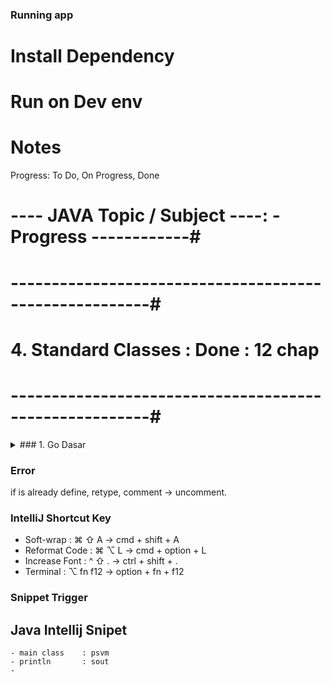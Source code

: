 
### Running app

# Install Dependency

# Run on Dev env

# Notes

Progress: To Do, On Progress, Done

# ---- JAVA Topic / Subject ----: - Progress ------------#
# -------------------------------------------------------#
#  4. Standard Classes          : Done         : 12 chap #
# -------------------------------------------------------#


<details>
<summary>### 1. Go Dasar</summary>
<br>
<!-- EOL 245 -->

### 4. Java Standard Classes

## String Class
- Seperti yg pernah dibahas di materi Java Dasar, String adalah object, artinya dia memiliki representasi class nya.
- Ada banyak sekali method yg bisa kita gunakan di String, kita bisa melihat detail method apa saja yg tersedia di halaman dokumentasi javadoc nya.

- docs.oracle.com/en/javase/14/docs/api/java.base/java/lang/String.html
- docs.oracle.com/en/javase/20/docs/api/java.base/java/lang/String.html

# Method di String Class
Method                  | Keterangan
String toLowerCase()    | Membuat string baru dengan format lower case
String toUpperCase()    | Membuat string baru dengan format upper case
int length()            | Mendapatkan panjang string
boolean startsWith()    | Mengecek apakah dimulai dengan string value
boolean endsWith()      | Mengecek apakah diakhiri dengan string value
String[] split()        | Memotong string dengan string value

check String class

*Implementation file /classes  : StringApp.

## StringBuffer dan StringBuilder Class
# Immutable String
- String adalah tipe data immutable, artinya tidak bisa berubah isinya, saat kita mengubah string. sebenarnya yg dilakukan di Java adalah membuat String baru.
- Jika kita ingin memanipulasi String dalam jumlah banyak, sangat tidak disarankan menggunakan String, karena akan memakan memory yg cukup besar, untuk kasus seperti ini, disarankan menggunakan StringBuffer atau StringBuilder.

# StringBuffer vs StringBuilder
- Kemampuan StringBuffer dan StringBuilder cukup sama, bisa digunakan untuk memanipulasi String.
- Yang membedakan adalah, StringBuffer itu thread safe, sedangkan StringBuilder tidak thread safe.
- Jika kita ingin memanipulasi String secara paralel bersamaan, disarankan menggunakan StringBuffer, namu jika tidak butuh paralel, cukup gunakan StringBuilder.
- Karena StringBuffer dibuat agar thread save, maka secara otomatis performanya lebih lambat dibandingkan StringBuilder.

- docs.oracle.com/en/java/javase/14/docs/api/java.base/java/lang/StringBuffer.html
- docs.oracle.com/en/java/javase/14/docs/api/java.base/java/lang/StringBuilder.html

StringBuffer : diakses paralel / diakses banyak accessor.
StringBuilder: tidak bisa paralel akses.

*Implementation file /classes  : StringApp.

# Code: Menggunakan StringBuilder
*Implementation file /classes  : StringBuilderApp.

## StringJoiner Class
- StringJoiner adalah class yg bisa digunakan untuk membuat String sequence yg dipisahkan dengan delimiter.
- StringJoiner juga mendukung prefix dan suffix jika kita ingin menambahkannya.
- Ini sangat bagus ketika ada kasus misal kita ingin mem-print Array dengan format yg kita mau misalnya.
- docs.oracle.com/en/java/javase/14/docs/api/java.base/java/util/StringJoiner.html

# Code: String Joiner
- take huge memory if text size big
- new StringJoiner(", ", "[", "]");
*Implementation file /classes  : StringJoinerApp.

## StringTokenizer Class
# Code: StringTokenizer Class
- prudent memory consume compare to split
- lazy process
*Implementation file /classes  : StringTokenizerApp.

## Number Class
- Semua number class yg non-primitif memiliki parent class yg sama, yaitu class Number.
- Class Number memiliki banyak method yg bisa digunakan untuk mengkonversi ke tipe Number lain.
- Hal ini memudahkan kita untuk mengkonversi object Number dari satu tipe ke tipe number lainnya.
- docs.oracle.com/en/java/javase/14/docs/api/java.base/java/lang/Number.html

# Method di Number Class
Method               |   Keterangan
- - - - - - - - - - - - - - - - - - - - - - - - - - - -
byte byteValue()     | Mengubah menjadi tipe byte
double doubleValue() | Mengubah menjadi tipe double
float floatValue()   | Mengubah menjadi tipe float
int intValue()       | Mengubah menjadi int value
long longValue()     | Mengubah menjadi long value
short shortValue()   | Mengubah menjadi short value

*Implementation file /classes  : NumberApp.

# Konversi String ke Number
- Long, Integer, Short dan Byte memiliki static method untuk melakukan konversi dari String ke number.
- parseXxx(string) digunakan untuk mengkonversi dari string ke tipe data number primitif.
- valueOf(string) digunakan untuk mengkonversi dari string ke tipe data number non-primitif.
- Method ini akan throw NumberFormatException jika ternyata gagal melakukan konversi String ke number.

ex: parseLong(string)

## Math Class
- Class Math merupakan class utilities yg berisikan banyak sekali static method untuk operasi numerik, seperti trigonometric, logarithm, akar pangkat, dll.
- docs.oracle.com/en/java/javase/14/docs/api/java.base/java/lang/Math.html

# Method di Math Class
Method               |   Keterangan
- - - - - - - - - - - - - - - - - - - - - - - - - - - -
double cos(double)   | Menghitung cos di trigonometric
double sin(double)   | Menghitung sin di trigonometric
double tan(double)   | Menghitung tan di trigonometric
mix(number1, number2)| Mengambil nilai terkecil
max(number1, number2)| Mengambil nilai terbesar
...dll

*Implementation file /classes  : MathApp.

## BigNumber Class
- Jika kita ada kebutuhan untuk menggunakan angka yg besar sehingga melebihi kapasitas Long dan Double, di Java sudah disediakan class untuk handle data besar tersebut.
- BigInteger adalah class untuk handle tipe data Integer, dan
- BigDecimal adalah class untuk handle tipe data floating point

- docs.oracle.com/en/java/javase/14/docs/api/java.base/java/math/BigInteger.html
- docs.oracle.com/en/java/javase/14/docs/api/java.base/java/math/BigDecimal.html

# Method di BigInteger & BigDecimal
Method     | Keterangan
- - - - - - - - - - - - -
add        | +
subtract   | -
multiply   | *
divide     | /
mod        | %
...dll

*Implementation file /classes  : BigNumberApp.

## Scanner Class
- Scanner sebenarnya bagian dari Java IO (Input Output), dan ini akan dibahas di materi terpisah.
- Namun sekarang kita akan bahas sekilas tentang class Scanner.
- Class Scanner hadir sejak Java 5
- Class Scanner adalah class yg bisa digunakan untuk membaca input, entah dari file, console, dll.
- Class Scanner ini cocok untuk dijadikan object untuk membaca input user saat kita belajar membuat program Java menggunakan console / terminal.
- docs.oracle.com/en/java/javese/14/docs/api/java.base/java/util/Scanner.html

# Method di Scanner Class
Method          | Keterangan
- - - - - - - - - - - - -
nextLine()      | Membaca string
nextInt()       | Membaca int
nextLong()      | Membaca long
nextBoolean()   | Membaca boolean
...dll

*Implementation file /classes  : ScannerApp.

## Date dan Calendar Class
- Tiap bahasa pemrograman biasanya memiliki representasi tanggal, di Java juga sama, ada class Date & Calender yg bisa kita gunakan sebagai representasi tanggal.
- Sebenarnya di Java 8 sudah ada cara manipulasi tanggal yg baru menggunakan Java Date Time API, namun itu akan kita bahas di course terpisah.
- Sekarang kita akan fokus menggunakan class Date dan Calender.

# Hubungan Date dan Calendar
- Class Date adalah class representasi tanggal sampai presisi milisecond.
- Namun di class Date sudah banyak method-method yg di deprecated, sehingga untuk memanipulasi date tanggal, kita sekarang harus melakukan kombinasi antara class Date dan Calendar.
- Sederhananya Date untuk representasi tanggal, dan Calendar untuk memanipulasi tanggal.

- docs.oracle.com/en/java/javase/14/docs/api/java.base/java/util/Date.html
- docs.oracle.com/en/java/javase/14/docs/api/java.base/java/util/Calendar.html

- a lot of function Deprecated
- 
# Code : Menggunakan Date
- milisecond format input
- planetcalc

# Code: Menggunakan Calendar

*Implementation file /classes  : DateApp.

## System Class
- Class System adalah class yg berisikan banyak utility static method di Java, contohnya sebelum kita sudah sering menggunakan method printLn milik field out di class System.

- docs.oracle.com/en/java/javase/14/docs/api/java.base/java/lang/System.html

# Method di System Class
Method                  | Keterangan
- - - - - - - - - - - - - - - - - - - - - - - - - - - - - - - - - -
String getenv(key)      | Mendapatkan environtment variable sistem operasi
void exit(status)       | Menghentikan program Java
long currentTimeMilis() | Mendapatkan waktu saat ini dalam milisecond
long nanoTime()         | Mendapatkan waktu saat ini dalam nanosecond
void gc()               | Menjalankan Java garbage collection
...dll

check env : run env
add env through Intellij : Recent Configuration -> edit config -> choose file -> environtment variables -> +

*Implementation file /classes  : SystemApp.

## Runtime Class
- Ketika aplikasi Java kita berjalan, kita bisa melihat informasi environment tempat aplikasi Java berjalan.
- Informasi itu terdapat di class Runtime.
- Class Runtime tidak bisa dibuat, secara otomatis Java akan membuat single object. Kita bisa mengakses object tersebut menggunakan static method getRuntime() milik class Runtime.

- docs.oracle.com/en/java/14/docs/api/java.base/java/lang/Runtime.html

# Method di Runtime Class
Method                    | Keterangan
- - - - - - - - - - - - - - - - - - - - - - - - - - - - - - - - - -
int availableProcessors() | Mendapatkan jumlah core cpu
long freeMemory()         | Mendapatkan jumlah memory bebas di JVM
long totalMemory()        | Mendapatkan jumlah total memory di JVM
long maxMemory()          | Mendapatkan jumlah max memory di JVM
void gc()                 | Menjalankan garbage collector untuk menghilangkan data di memory yg sudah tidak terpakai.

*Implementation file /classes  : RuntimeApp.

## UUID Class
- Saat membuat aplikasi, kadang kita ada kasus ingin membuat data unique, misal untuk kebutuhan data primary key misalnya.
- Java menyediakan sebuah class UUID atau singkatan dari Universally Unique Identifier.
- UUID adalah format standard untuk membuat unique value yg telah terjamin.

- docs.oracle.com/en/java/javase/14/docs/api/java.base/java/util/UUID.html
- ietf.org/rfc/rfc4122.txt

*Implementation file /classes  : UUIDApp.

## Base64 Class
- Sejak Java 8, Java sudah menyediakan class untuk melakukan encoding base64.
- Buat programmer web pasti tahu tentang base64, yaitu encoding yg bisa digunakan untuk mengubah binary data ke text yg aman.
- Aman disini bukan dari sisi security, tapi aman dari kesalahan parsing.

- docs.oracle.com/en/java/javase/14/docs/api/java.base/java/util/Base64.html
- ietf.org/rfc/rfc4648.txt

*Implementation file /classes  : Base64App.

## Objects Class
- Awas jangan tertukar, ini class Objects, bukan Object.
- Objects adalah class utility yg berisikan banyak static method yg bisa kita gunakan untuk operasi object atau melakukan pengecekan sebelum operasi nya dilakukan.

- docs.oracle.com/en/java/javase/14/docs/api/java.base/java/util/Objects.html

*Implementation file /classes  : ObjectsApp.

## Random Class
- Random class adalah class yg bisa kita gunakan untuk men-generate Random number.

docs.oracle.com/en/java/javase/14/docs/api/java.base/java/util/Random.html

*Implementation file /classes  : RandomApp.

## Properties Class
# Properties File
- Kebanyakan aplikasi Java akan menyimpan konfigurasi file dalam bentuk properties file.
- Properties file adalah file yg berisi key value yg dipisahkan dengan tanda sama dengan (=).
- Properties file bisa kita gunakan untuk menyimpan konfigurasi aplikasi kita.

# Best Practice
don't store app config in the source code, save external in file form.

# Properties Class
- Properties Class adalah class yg bisa kita gunakan untuk mengambil atau menyimpan informasi ke file properties.

- docs.oracle.com/en/java/javase/14/docs/api/java.base/java/util/Properties.html

# case:
1. properties file not located:
   - properties location: /project/file.properties
2. success
    - properties location: /file.properties

*Implementation file /classes  : PropertiesApp. 

## Arrays Class
- Arrays class adalah class yg berisikan static method yg bisa kita gunakan untuk memanipulasi data array, seperti pencarian dan pengurutan.

- docs.oracle.com/en/java/javase/14/docs/api/java.base/java/util/Arrays.html

Method                     | Keterangan
- - - - - - - - - - - - - - - - - - - - - - - - - - - - - - - 
binarySearch(array, value) | Mencari value di array
copyOf(...)                | Menyalin data array
equals(array1, array2)     | Membandingkan array1 dan array2
sort(array)                | Mengurutkan array
toString(array)            | Mengembalikan representasi string
...dll

*Implementation file /classes  : ArraysApp.

## Regular Expression
- Regular Expression atau disingkat regex adalah cara untuk melakukan pola pencarian.
- Biasanya dilakukan untuk pencarian dalam data String.
- Secara sederhana, kita mungkin sudah sering melakukan pencarian text, entah di text editor atau di aplikasi word.
- Regex adalah pencarian yg lebih advanced dibandingkan pencarian text biasanya, misal kita ingin mencari semua kata yg mengandung diawali huruf a dan diakhiri huruf a, dll.

# Regex Package
- Java sudah menyediakan package java.util.regex yg berisikan utilitas untuk melakukan proses regular expression.
- Secara garis besar terdapat 2 class yg dapat kita gunakan, yaitu Pattern class dan Matcher class.
- Pattern class adalah representasi hasil kompilasi dari pola reguler expression yg kita buat.
- Matcher class adalah engine unruk melakukan pencarian dari pattern yg sudah kita buat.

- docs.oracle.com/en/java/javase/14/docs/api/java.base/java/util/regex/Pattern.html

*Implementation file /classes  : RegexApp.


### Materi Selanjutnya
- Object Oriented Programming
- Standard Classes
- Generic
- Collection
- Lambda
- Apache Maven
- Unit Test
- Stream

### Noted Feature:
- can check method or class detail in structure

### 1. end
<!-- SOL 50 -->
</details>

### Error
if is already define, retype, comment -> uncomment.

### IntelliJ Shortcut Key
- Soft-wrap     : ⌘ ⇧ A    -> cmd  + shift  + A
- Reformat Code : ⌘ ⌥ L    -> cmd  + option + L
- Increase Font : ^ ⇧ .    -> ctrl + shift  + .
- Terminal      : ⌥ fn f12 -> option + fn + f12


### Snippet Trigger
## Java Intellij Snipet
    - main class    : psvm
    - println       : sout
    - 
